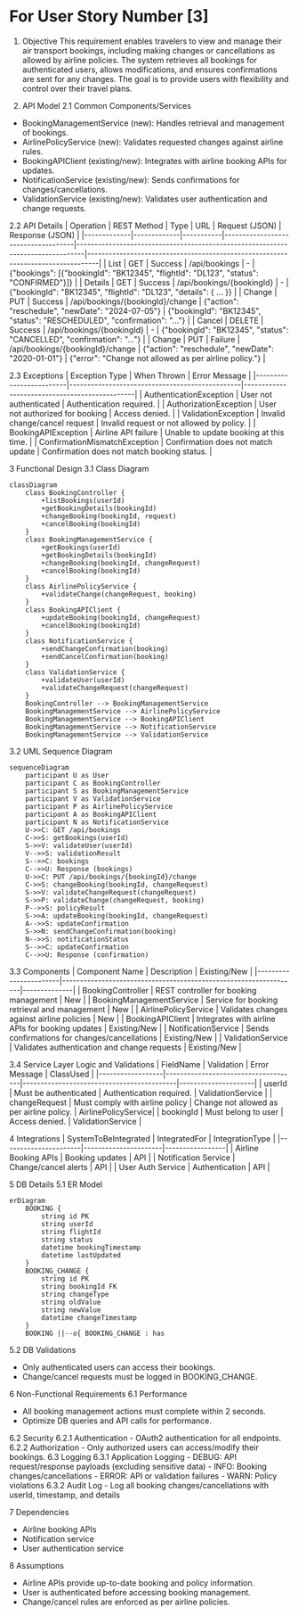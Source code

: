 # For User Story Number [3]
1. Objective
This requirement enables travelers to view and manage their air transport bookings, including making changes or cancellations as allowed by airline policies. The system retrieves all bookings for authenticated users, allows modifications, and ensures confirmations are sent for any changes. The goal is to provide users with flexibility and control over their travel plans.

2. API Model
  2.1 Common Components/Services
  - BookingManagementService (new): Handles retrieval and management of bookings.
  - AirlinePolicyService (new): Validates requested changes against airline rules.
  - BookingAPIClient (existing/new): Integrates with airline booking APIs for updates.
  - NotificationService (existing/new): Sends confirmations for changes/cancellations.
  - ValidationService (existing/new): Validates user authentication and change requests.

  2.2 API Details
| Operation   | REST Method | Type      | URL                                | Request (JSON)                                                                 | Response (JSON)                                                                 |
|-------------|-------------|-----------|------------------------------------|--------------------------------------------------------------------------------|---------------------------------------------------------------------------------|
| List        | GET         | Success   | /api/bookings                      | -                                                                              | {"bookings": [{"bookingId": "BK12345", "flightId": "DL123", "status": "CONFIRMED"}]} |
| Details     | GET         | Success   | /api/bookings/{bookingId}          | -                                                                              | {"bookingId": "BK12345", "flightId": "DL123", "details": { ... }}              |
| Change      | PUT         | Success   | /api/bookings/{bookingId}/change   | {"action": "reschedule", "newDate": "2024-07-05"}                           | {"bookingId": "BK12345", "status": "RESCHEDULED", "confirmation": "..."}      |
| Cancel      | DELETE      | Success   | /api/bookings/{bookingId}          | -                                                                              | {"bookingId": "BK12345", "status": "CANCELLED", "confirmation": "..."}        |
| Change      | PUT         | Failure   | /api/bookings/{bookingId}/change   | {"action": "reschedule", "newDate": "2020-01-01"}                           | {"error": "Change not allowed as per airline policy."}                        |

  2.3 Exceptions
| Exception Type           | When Thrown                                    | Error Message                                 |
|-------------------------|------------------------------------------------|-----------------------------------------------|
| AuthenticationException | User not authenticated                         | Authentication required.                      |
| AuthorizationException  | User not authorized for booking                | Access denied.                                |
| ValidationException     | Invalid change/cancel request                  | Invalid request or not allowed by policy.     |
| BookingAPIException     | Airline API failure                            | Unable to update booking at this time.        |
| ConfirmationMismatchException | Confirmation does not match update      | Confirmation does not match booking status.   |

3 Functional Design
  3.1 Class Diagram
```mermaid
classDiagram
    class BookingController {
        +listBookings(userId)
        +getBookingDetails(bookingId)
        +changeBooking(bookingId, request)
        +cancelBooking(bookingId)
    }
    class BookingManagementService {
        +getBookings(userId)
        +getBookingDetails(bookingId)
        +changeBooking(bookingId, changeRequest)
        +cancelBooking(bookingId)
    }
    class AirlinePolicyService {
        +validateChange(changeRequest, booking)
    }
    class BookingAPIClient {
        +updateBooking(bookingId, changeRequest)
        +cancelBooking(bookingId)
    }
    class NotificationService {
        +sendChangeConfirmation(booking)
        +sendCancelConfirmation(booking)
    }
    class ValidationService {
        +validateUser(userId)
        +validateChangeRequest(changeRequest)
    }
    BookingController --> BookingManagementService
    BookingManagementService --> AirlinePolicyService
    BookingManagementService --> BookingAPIClient
    BookingManagementService --> NotificationService
    BookingManagementService --> ValidationService
```

  3.2 UML Sequence Diagram
```mermaid
sequenceDiagram
    participant U as User
    participant C as BookingController
    participant S as BookingManagementService
    participant V as ValidationService
    participant P as AirlinePolicyService
    participant A as BookingAPIClient
    participant N as NotificationService
    U->>C: GET /api/bookings
    C->>S: getBookings(userId)
    S->>V: validateUser(userId)
    V-->>S: validationResult
    S-->>C: bookings
    C-->>U: Response (bookings)
    U->>C: PUT /api/bookings/{bookingId}/change
    C->>S: changeBooking(bookingId, changeRequest)
    S->>V: validateChangeRequest(changeRequest)
    S->>P: validateChange(changeRequest, booking)
    P-->>S: policyResult
    S->>A: updateBooking(bookingId, changeRequest)
    A-->>S: updateConfirmation
    S->>N: sendChangeConfirmation(booking)
    N-->>S: notificationStatus
    S-->>C: updateConfirmation
    C-->>U: Response (confirmation)
```

  3.3 Components
| Component Name         | Description                                                      | Existing/New |
|-----------------------|------------------------------------------------------------------|--------------|
| BookingController     | REST controller for booking management                            | New          |
| BookingManagementService | Service for booking retrieval and management                   | New          |
| AirlinePolicyService  | Validates changes against airline policies                        | New          |
| BookingAPIClient      | Integrates with airline APIs for booking updates                  | Existing/New |
| NotificationService   | Sends confirmations for changes/cancellations                     | Existing/New |
| ValidationService     | Validates authentication and change requests                      | Existing/New |

  3.4 Service Layer Logic and Validations
| FieldName        | Validation                          | Error Message                             | ClassUsed           |
|------------------|-------------------------------------|-------------------------------------------|---------------------|
| userId           | Must be authenticated                | Authentication required.                  | ValidationService   |
| changeRequest    | Must comply with airline policy      | Change not allowed as per airline policy. | AirlinePolicyService|
| bookingId        | Must belong to user                  | Access denied.                            | ValidationService   |

4 Integrations
| SystemToBeIntegrated | IntegratedFor         | IntegrationType |
|----------------------|----------------------|-----------------|
| Airline Booking APIs | Booking updates      | API             |
| Notification Service | Change/cancel alerts | API             |
| User Auth Service    | Authentication       | API             |

5 DB Details
  5.1 ER Model
```mermaid
erDiagram
    BOOKING {
        string id PK
        string userId
        string flightId
        string status
        datetime bookingTimestamp
        datetime lastUpdated
    }
    BOOKING_CHANGE {
        string id PK
        string bookingId FK
        string changeType
        string oldValue
        string newValue
        datetime changeTimestamp
    }
    BOOKING ||--o{ BOOKING_CHANGE : has
```

  5.2 DB Validations
- Only authenticated users can access their bookings.
- Change/cancel requests must be logged in BOOKING_CHANGE.

6 Non-Functional Requirements
  6.1 Performance
  - All booking management actions must complete within 2 seconds.
  - Optimize DB queries and API calls for performance.

  6.2 Security
    6.2.1 Authentication
    - OAuth2 authentication for all endpoints.
    6.2.2 Authorization
    - Only authorized users can access/modify their bookings.
  6.3 Logging
    6.3.1 Application Logging
    - DEBUG: API request/response payloads (excluding sensitive data)
    - INFO: Booking changes/cancellations
    - ERROR: API or validation failures
    - WARN: Policy violations
    6.3.2 Audit Log
    - Log all booking changes/cancellations with userId, timestamp, and details

7 Dependencies
- Airline booking APIs
- Notification service
- User authentication service

8 Assumptions
- Airline APIs provide up-to-date booking and policy information.
- User is authenticated before accessing booking management.
- Change/cancel rules are enforced as per airline policies.